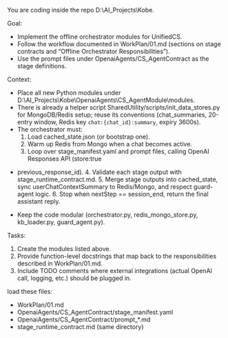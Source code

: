 
  You are coding inside the repo D:\AI_Projects\Kobe.

  Goal:
  - Implement the offline orchestrator modules for UnifiedCS.
  - Follow the workflow documented in WorkPlan/01.md (sections on stage contracts and “Offline
  Orchestrator Responsibilities”).
  - Use the prompt files under OpenaiAgents/CS_AgentContract as the stage definitions.

  Context:
  - Place all new Python modules under D:\AI_Projects\Kobe\OpenaiAgents\CS_AgentModule\modules\.
  - There is already a helper script SharedUtility/scripts/init_data_stores.py for MongoDB/Redis
  setup; reuse its conventions (chat_summaries, 20-entry window, Redis key `chat:{chat_id}:summary`,
  expiry 3600s).
  - The orchestrator must:
    1. Load cached_state.json (or bootstrap one).
    2. Warm up Redis from Mongo when a chat becomes active.
    3. Loop over stage_manifest.yaml and prompt files, calling OpenAI Responses API (store:true
  + previous_response_id).
    4. Validate each stage output with stage_runtime_contract.md.
    5. Merge stage outputs into cached_state, sync userChatContextSummary to Redis/Mongo, and respect
  guard-agent logic.
    6. Stop when nextStep == session_end, return the final assistant reply.
  - Keep the code modular (orchestrator.py, redis_mongo_store.py, kb_loader.py, guard_agent.py).

  Tasks:
  1. Create the modules listed above.
  2. Provide function-level docstrings that map back to the responsibilities described in
  WorkPlan/01.md.
  3. Include TODO comments where external integrations (actual OpenAI call, logging, etc.) should be
  plugged in.

 load these files:
  - WorkPlan/01.md
  - OpenaiAgents/CS_AgentContract/stage_manifest.yaml
  - OpenaiAgents/CS_AgentContract/prompt_*.md
  - stage_runtime_contract.md (same directory)

